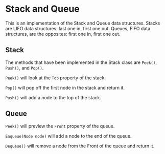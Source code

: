 # Stack and Queue

This is an implementation of the Stack and Queue data structures. Stacks are LIFO data structures: last one in, first one out. Queues, FIFO data structures, are the opposites: first one in, first one out.

## Stack
The methods that have been implemented in the Stack class are `Peek()`, `Push()`, and `Pop()`.

`Peek()` will look at the `Top` property of the stack.

`Pop()` will pop off the first node in the stack and return it.

`Push()` will add a node to the top of the stack.

## Queue

`Peek()` will preview the `Front` property of the queue.

`Enqueue(Node node)` will add a node to the end of the queue.

`Dequeue()` will remove a node from the Front of the queue and return it.